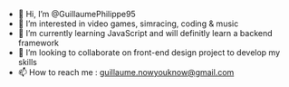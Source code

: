 - 👋 Hi, I’m @GuillaumePhilippe95
- 👀 I’m interested in video games, simracing, coding & music
- 🌱 I’m currently learning JavaScript and will definitly learn a backend framework
- 💞️ I’m looking to collaborate on front-end design project to develop my skills
- 📫 How to reach me : guillaume.nowyouknow@gmail.com

<!---
GuillaumePhilippe95/GuillaumePhilippe95 is a ✨ special ✨ repository because its `README.md` (this file) appears on your GitHub profile.
You can click the Preview link to take a look at your changes.
--->
